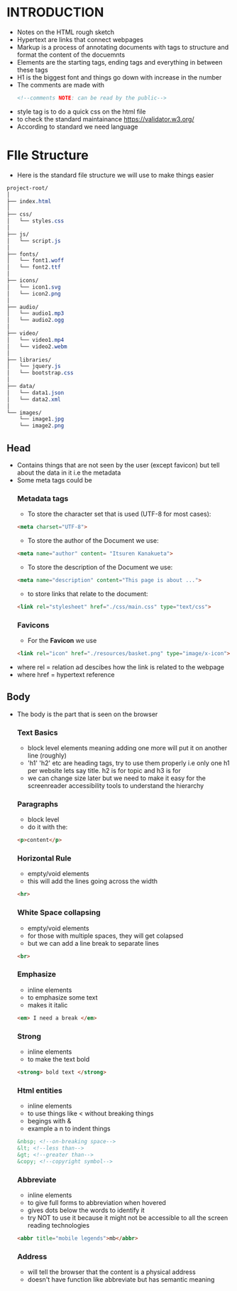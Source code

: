 # INTRODUCTION
- Notes on the HTML rough sketch 
- Hypertext are links that connect webpages
- Markup is a process of annotating documents with tags to structure and format the content of the docuemnts
- Elements are the starting tags, ending tags and everything in between these tags
- H1 is the biggest font and things go down with increase in the number
- The comments are made with 
    ```html
    <!--comments NOTE: can be read by the public-->
    ```
- style tag is to do a quick css on the html file 
- to check the standard maintainance https://validator.w3.org/
- According to standard we need language 


# FIle Structure
- Here is the standard file structure we will use to make things easier
```css
project-root/
│
├── index.html
│
├── css/
│   └── styles.css
│
├── js/
│   └── script.js
│
├── fonts/
│   └── font1.woff
│   └── font2.ttf
│
├── icons/
│   └── icon1.svg
│   └── icon2.png
│
├── audio/
│   └── audio1.mp3
│   └── audio2.ogg
│
├── video/
│   └── video1.mp4
│   └── video2.webm
│
├── libraries/
│   └── jquery.js
│   └── bootstrap.css
│
├── data/
│   └── data1.json
│   └── data2.xml
│
└── images/
    └── image1.jpg
    └── image2.png
```

## Head 
- Contains things that are not seen by the user (except favicon) but tell about the data in it i.e the metadata
- Some meta tags could be 
    ### Metadata tags
    - To store the character set that is used (UTF-8 for most cases): 
    ```html
    <meta charset="UTF-8">
    ```
    - To store the author of the Document we use: 
    ```html 
    <meta name="author" content= "Itsuren Kanakueta">
    ```
    - To store the description of the Document we use:
    ```html 
    <meta name="description" content="This page is about ..."> 
    ```
    - to store links that relate to the document:
    ```html
    <link rel="stylesheet" href="./css/main.css" type="text/css">
    ```
    ### Favicons
    - For the **Favicon** we use
    ```html
    <link rel="icon" href="./resources/basket.png" type="image/x-icon">
    ```
- where rel = relation ad descibes how the link is related to the webpage
- where href = hypertext reference 

## Body
- The body is the part that is seen on the browser
    ### Text Basics
    - block level elements meaning adding one more will put it on another line (roughly)
    - 'h1' 'h2' etc are heading tags, try to use them properly i.e only one h1 per website lets say title. h2 is for topic and h3 is for 
    -  we can change size later but we need to make it easy for the screenreader accessibility tools to understand the hierarchy

    ### Paragraphs
    - block level
    - do it with the: 
    ```html
    <p>content</p>
    ```
    ### Horizontal Rule
    - empty/void elements
    - this will add the lines going across the width 
    ```html
    <hr>
    ```

    ### White Space collapsing
    - empty/void elements
    - for those with multiple spaces, they will get colapsed
    - but we can add a line break to separate lines
    ```html
    <br>
    ```
    
    ### Emphasize
    - inline elements
    - to emphasize some text
    - makes it italic
    ```html
    <em> I need a break </em>
    ```

    ### Strong 
    - inline elements
    - to make the text bold
    ```html
    <strong> bold text </strong>
    ```

    ### Html entities
    - inline elements
    - to use things like < without breaking things
    - begings with &
    - example a n to indent things
    ```html
    &nbsp; <!--on-breaking space-->
    &lt; <!--less than-->
    &gt; <!--greater than-->
    &copy; <!--copyright symbol-->
    ```

    ### Abbreviate
    - inline elements
    - to give full forms to abbreviation when hovered 
    - gives dots below the words to identify it
    - try NOT to use it because it might not be accessible to all the screen reading technologies
    ```html
    <abbr title="mobile legends">mb</abbr>
    ```

    ### Address
    - will tell the browser that the content is a physical address
    - doesn't have function like abbreviate but has semantic meaning
    

